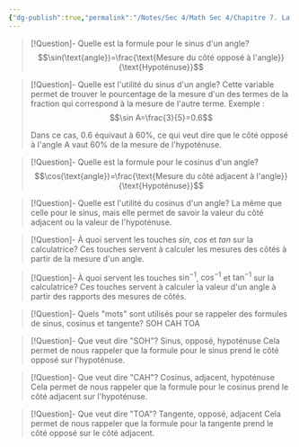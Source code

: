 ```yaml
---
{"dg-publish":true,"permalink":"/Notes/Sec 4/Math Sec 4/Chapitre 7. La trigonométrie/7.1 Le sinus et le cosinus d’un angle/"}
---
```



>[!Question]- Quelle est la formule pour le sinus d'un angle?
>$$\sin(\text{angle})=\frac{\text{Mesure du côté opposé à l'angle}}{\text{Hypoténuse}}$$

>[!Question]- Quelle est l'utilité du sinus d'un angle?
>Cette variable permet de trouver le pourcentage de la mesure d'un des termes de la fraction qui correspond à la mesure de l'autre terme.
>Exemple : 
>$$\sin A=\frac{3}{5}=0.6$$
>
>Dans ce cas, 0.6 équivaut à 60%, ce qui veut dire que le côté opposé à l'angle A vaut 60% de la mesure de l'hypoténuse.

>[!Question]- Quelle est la formule pour le cosinus d'un angle?
>$$\cos(\text{angle})=\frac{\text{Mesure du côté adjacent à l'angle}}{\text{Hypoténuse}}$$

>[!Question]- Quelle est l'utilité du cosinus d'un angle?
>La même que celle pour le sinus, mais elle permet de savoir la valeur du côté adjacent ou la valeur de l'hypoténuse.

>[!Question]- À quoi servent les touches *sin*, *cos* et *tan* sur la calculatrice?
>Ces touches servent à calculer les mesures des côtés à partir de la mesure d'un angle.

>[!Question]- À quoi servent les touches $\sin^{-1}$, $\cos^{-1}$ et $\tan^{-1}$ sur la calculatrice?
>Ces touches servent à calculer la valeur d'un angle à partir des rapports des mesures de côtés.

>[!Question]- Quels "mots" sont utilisés pour se rappeler des formules de sinus, cosinus et tangente?
>SOH CAH TOA

>[!Question]- Que veut dire "SOH"?
>Sinus, opposé, hypoténuse
>Cela permet de nous rappeler que la formule pour le sinus prend le côté opposé sur l'hypoténuse.

>[!Question]- Que veut dire "CAH"?
>Cosinus, adjacent, hypoténuse
>Cela permet de nous rappeler que la formule pour le cosinus prend le côté adjacent sur l'hypoténuse.

>[!Question]- Que veut dire "TOA"?
>Tangente, opposé, adjacent
>Cela permet de nous rappeler que la formule pour la tangente prend le côté opposé sur le côté adjacent.

